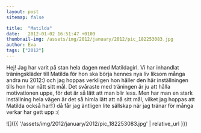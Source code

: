 ```yaml
---
layout: post
sitemap: false

title:  "Matilda"
date:   2012-01-02 16:51:47 +0100
thumbnail-img: /assets/img/2012/january/2012/pic_182253083.jpg
author: Eva
tags: ["2012"]
---
```


Hej! Jag har varit på stan hela dagen med Matildagirl. Vi har inhandlat träningskläder till Matilda för hon ska börja hennes nya liv liksom många andra nu 2012:) och jag hoppas verkligen hon håller den här inställningen tills hon har nått sitt mål. Det svåraste med träningen är ju att hålla motivationen uppe, för det är så lätt att man blir less. Men har man en stark inställning hela vägen är det så himla lätt att nå sitt mål, vilket jag hoppas att Matilda också har!:) då får jag äntligen lite sällskap när jag tränar för många verkar har gett upp :(

![]({{ '/assets/img/2012/january/2012/pic_182253083.jpg'  | relative_url }})

